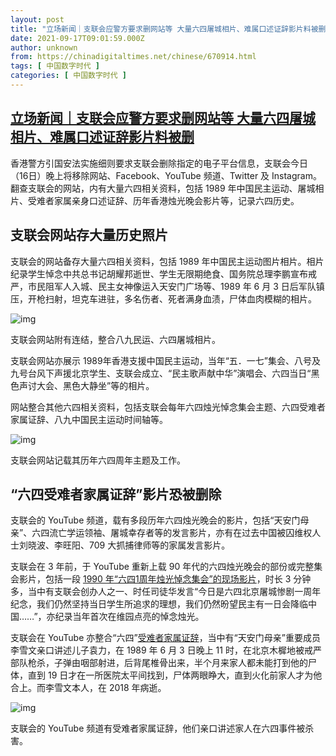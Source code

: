 ```yaml
---
layout: post
title: "立场新闻｜支联会应警方要求删网站等 大量六四屠城相片、难属口述证辞影片料被删"
date: 2021-09-17T09:01:59.000Z
author: unknown
from: https://chinadigitaltimes.net/chinese/670914.html
tags: [ 中国数字时代 ]
categories: [ 中国数字时代 ]
---
```

<!--1631869319000-->
[立场新闻｜支联会应警方要求删网站等 大量六四屠城相片、难属口述证辞影片料被删](https://chinadigitaltimes.net/chinese/670914.html)
------

<div>
<p>香港警方引国安法实施细则要求支联会删除指定的电子平台信息，支联会今日（16日）晚上将移除网站、Facebook、YouTube 频道、Twitter 及 Instagram。翻查支联会的网站，内有大量六四相关资料，包括 1989 年中国民主运动、屠城相片、受难者家属亲身口述证辞、历年香港烛光晚会影片等，记录六四历史。</p><h2>支联会网站存大量历史照片</h2><p>支联会的网站备存大量六四相关资料，包括 1989 年中国民主运动图片相片。相片纪录学生悼念中共总书记胡耀邦逝世、学生无限期绝食、国务院总理李鹏宣布戒严，市民阻军人入城、民主女神像运入天安门广场等、1989 年 6 月 3 日后军队镇压，开枪扫射，坦克车进驻，多名伤者、死者满身血渍，尸体血肉模糊的相片。</p><p><img src="https://assets.thestandnews.com/media/photos/%E5%85%AD%E5%9B%9B.png" alt="img" /></p><p><ts>支联会网站附有连结，整合八九民运、六四屠城相片。</ts></p><p>支联会网站亦展示 1989年香港支援中国民主运动，当年“五．一七”集会、八号及九号台风下声援北京学生、支联会成立、“民主歌声献中华”演唱会、六四当日“黑色声讨大会、黑色大静坐”等的相片。</p><p>网站整合其他六四相关资料，包括支联会每年六四烛光悼念集会主题、六四受难者家属证辞、八九中国民主运动时间轴等。</p><p><img src="https://assets.thestandnews.com/media/photos/%E6%AD%B7%E5%B9%B4%E4%B8%BB%E9%A1%8C.png" alt="img" /></p><p><ts>支联会网站记载其历年六四周年主题及工作。</ts></p><h2>“六四受难者家属证辞”影片恐被删除</h2><p>支联会的 YouTube 频道，载有多段历年六四烛光晚会的影片，包括“天安门母亲”、六四流亡学运领袖、屠城幸存者等的发言影片，亦有在过去中国被囚维权人士刘晓波、李旺阳、709 大抓捕律师等的家属发言影片。</p><p>支联会在 3 年前，于 YouTube 重新上载 90 年代的六四烛光晚会的部份或完整集会影片，包括一段 <a href="https://www.youtube.com/watch?v=ys8fUbZ83hQ&lc=Ugy4mWLyQB49il0kJnh4AaABAg">1990 年“六四1周年烛光悼念集会”的现场影片</a>，时长 3 分钟多，当中有支联会创办人之一、时任司徒华发言“今日是六四北京屠城惨剧一周年纪念，我们仍然坚持当日学生所追求的理想，我们仍然昐望民主有一日会降临中国……”，亦纪录当年首次在维园点亮的悼念烛光。</p><p>支联会在 YouTube 亦整合“六四”<a href="https://www.youtube.com/watch?v=HeMhn3AaRlQ&list=PL6E14171AB27CF1D8">受难者家属证辞</a>，当中有“天安门母亲”重要成员李雪文亲口讲述儿子袁力，在 1989 年 6 月 3 日晚上 11 时，在北京木樨地被戒严部队枪杀，子弹由咽部射进，后背尾椎骨出来，半个月来家人都未能打到他的尸体，直到 19 日才在一所医院太平间找到，尸体两眼睁大，直到火化前家人才为他合上。而李雪文本人，在 2018 年病逝。</p><p><img src="https://assets.thestandnews.com/media/photos/%E5%85%AD%E5%9B%9B%E9%9B%A3%E5%B1%AC.png" alt="img" /></p><p><ts>支联会的 YouTube 频道有受难者家属证辞，他们亲口讲述家人在六四事件被杀害。</ts></p>
</div>
